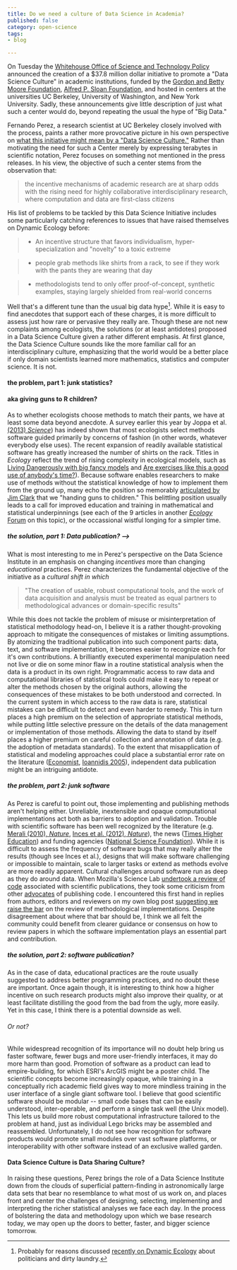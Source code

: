 ```yaml
---
title: Do we need a culture of Data Science in Academia? 
published: false
category: open-science
tags: 
- blog

---
```


On Tuesday the [Whitehouse Office of Science and Technology Policy](http://www.nitrd.gov/nitrdgroups/index.php?title=Data_to_Knowledge_to_Action) announced the creation of a $37.8 million dollar initiative to promote a "Data Science Culture" in academic institutions, funded by the [Gordon and Betty Moore Foundation](http://www.moore.org/newsroom/press-releases/2013/11/12/%20bold_new_partnership_launches_to_harness_potential_of_data_scientists_and_big_data), [Alfred P. Sloan Foundation](http://www.sloan.org/fileadmin/media/files/press_releases/datascience.pdf), and hosted in centers at the universities UC Berkeley, University of Washington, and New York University. Sadly, these announcements give little description of just what such a center would do, beyond repeating the usual the hype of  "Big Data."  

Fernando Perez, a research scientist at UC Berkeley closely involved with the process, paints a rather more provocative picture in his own perspective on [what this initiative might mean by a "Data Science Culture."](http://blog.fperez.org/2013/11/an-ambitious-experiment-in-data-science.html)  Rather than motivating the need for such a Center merely by expressing terabytes in scientific notation, Perez focuses on something not mentioned in the press releases. In his view, the objective of such a center stems from the observation that: 

> the incentive mechanisms of academic research are at sharp odds with the rising need for highly collaborative interdisciplinary research, where computation and data are first-class citizens

His list of problems to be tackled by this Data Science Initiative includes some particularly catching references to issues that have raised themselves on Dynamic Ecology before:  

> - An incentive structure that favors individualism, hyper-specialization and "novelty" to a toxic extreme

> - people grab methods like shirts from a rack, to see if they work with the pants they are wearing that day

> - methodologists tend to only offer proof-of-concept, synthetic examples, staying largely shielded from real-world concerns

Well that's a different tune than the usual big data hype[^1]. While it is easy to find anecdotes that support each of these charges, it is more difficult to assess just how rare or pervasive they really are. Though these are not new complaints among ecologists, the solutions (or at least antidotes) proposed in a Data Science Culture given a rather different emphasis.  At first glance, the Data Science Culture sounds like the more familiar call for an interdisciplinary culture, emphasizing that the world would be a better place if only domain scientists learned more mathematics, statistics and computer science.  It is not.  


#### the problem, part 1: junk statistics?  
#### aka giving guns to R children?

As to whether ecologists choose methods to match their pants, we have at least some data beyond anecdote. A survey earlier this year by Joppa et al. [(2013) _Science_](http://doi.org/10.1126/science.1231535)) has indeed shown that most ecologists select methods software guided primarily by concerns of fashion (in other words, whatever everybody else uses). The recent expansion of readily available statistical software has greatly increased the number of shirts on the rack.  Titles in _Ecology_ reflect the trend of rising complexity in ecological models, such as [Living Dangerously with big fancy models](http://doi.org/10.1890/10-1124.1) and [Are exercises like this a good use of anybody's time?](http://doi.org/10.1890/10-0052.1)).  Because software enables researchers to make use of methods without the statistical knowledge of how to implement them from the ground up, many echo the position so memorably [articulated by Jim Clark](http://press.princeton.edu/titles/8348.html) that we "handing guns to children."  This belittling position usually leads to a call for improved education and training in mathematical and statistical underpinnings (see each of the 9 articles in another [_Ecology_ Forum](http://doi.org/10.1890/08-1402.1) on this topic), or the occassional wistful longing for a simpler time.  

##### the solution, part 1: Data publication?  -->

What is most interesting to me in Perez's perspective on the Data Science Institute in an emphasis on changing _incentives_ more than changing _educational_ practices.  Perez characterizes the fundamental objective of the initiative as a _cultural shift in which_ 

> "The creation of usable, robust computational tools, and the work of data acquisition and analysis must be treated as equal partners to methodological advances or domain-specific results"  

While this does not tackle the problem of misuse or misinterpretation of statistical methodology head-on, I believe it is a rather thought-provoking approach to mitigate the consequences of mistakes or limiting assumptions. By atomizing the traditional publication into such component parts: data, text, and software implementation, it becomes easier to recognize each for it's own contributions.  A brilliantly executed experimental manipulation need not live or die on some minor flaw in a routine statistical analysis when the data is a product in its own right.  Programmatic access to raw data and computational libraries of statistical tools could make it easy to repeat or alter the methods chosen by the original authors, allowing the consequences of these mistakes to be both understood and corrected. In the current system in which access to the raw data is rare, statistical mistakes can be difficult to detect and even harder to remedy. This in turn places a high premium on the selection of appropriate statistical methods, while putting little selective pressure on the details of the data management or implementation of those methods. Allowing the data to stand by itself places a higher premium on careful collection and annotation of data (e.g. the adoption of metadata standards). To the extent that misapplication of statistical and modeling approaches could place a substantial error rate on the literature ([Economist](http://www.economist.com/news/briefing/21588057-scientists-think-science-self-correcting-alarming-degree-it-not-trouble?fsrc=scn/tw_ec/trouble_at_the_lab), [Ioannidis 2005](http://doi.org/10.1371/journal.pmed.0020124)), independent data publication might be an intriguing antidote. 

<!--
Data scales in a way that publications do not, even (or rather, especially) within a particular sub-domain.  Given a single paper on a topic, it is much easier to read the conclusion than replicate it from the data.  Given 1000 papers on the topic vs having the underlying data in a standardized form, it becomes easier to replicate the analyses. Surely that would just lead to nonsense, given the idiosyncrasies of each different experiment that were never meant to be compared in that way?  Surely only by carefully reading not only each paper, but each supplement, can we really understand what was done well enough to replicate or re-analyze it?  Yet we cite papers as if they have demonstrated something in far more generality than all that.   

-->

##### the problem, part 2: junk software 

As Perez is careful to point out, those implementing and publishing methods aren't helping either. Unreliable, inextensible and opaque computational implementations act both as barriers to adoption and validation.  Trouble with scientific software has been well recognized by the literature (e.g. [Merali (2010), _Nature_](http://doi.org/10.1038/467775a), [Inces et al. (2012), _Nature_](http://doi.org/10.1038/nature10836)), the news ([Times Higher Education](http://www.timeshighereducation.co.uk/news/save-your-work-give-software-engineers-a-career-track/2006431.article)) and funding agencies ([National Science Foundation](http://www.nsf.gov/pubs/2013/nsf13525/nsf13525.htm)). While it is difficult to assess the frequency of software bugs that may really alter the results (though see Inces et al.), designs that will make software challenging or impossible to maintain, scale to larger tasks or extend as methods evolve are more readily apparent.  Cultural challenges around software run as deep as they do around data.  When Mozilla's Science Lab [undertook a review of code](http://doi.org/10.1038/501472a) associated with scientific publications, they took some criticism from other [advocates](http://simplystatistics.org/2013/09/26/how-could-code-review-discourage-code-disclosure-reviewers-with-motivation/) of publishing code.  I encountered this first hand in replies from authors, editors and reviewers on my own blog post [suggesting we raise the bar](http://carlboettiger.info/2013/06/13/what-I-look-for-in-software-papers.html) on the review of methodological implementations. Despite disagreement about where that bar should be, I think we all felt the community could benefit from clearer guidance or consensus on how to review papers in which the software implementation plays an essential part and contribution.  


##### the solution, part 2: software publication? 

As in the case of data, educational practices are the route usually suggested to address better programming practices, and no doubt these are important.  Once again though, it is interesting to think how a higher incentive on such research products might also improve their quality, or at least facilitate distilling the good from the bad from the ugly, more easily. Yet in this case, I think there is a potential downside as well.   

###### Or not? 

While widespread recognition of its importance will no doubt help bring us faster software, fewer bugs and more user-friendly interfaces, it may do more harm than good.  Promotion of software as a product can lead to empire-building, for which ESRI's ArcGIS might be a poster child. The scientific concepts become increasingly opaque, while training in a conceptually rich academic field gives way to more mindless training in the user interface of a single giant software tool.  I believe that good scientific software should be modular -- small code bases that can be easily understood, inter-operable, and perform a single task well (the Unix model).  This lets us build more robust computational infrastructure tailored to the problem at hand, just as individual Lego bricks may be assembled and reassembled.   Unfortunately, I do not see how recognition for software products would promote small modules over vast software platforms, or interoperability with other software instead of an exclusive walled garden. 

<!-- include image of lego brick tower?-->


#### Data Science Culture is Data Sharing Culture? 

In raising these questions, Perez brings the role of a Data Science Institute down from the clouds of superficial pattern-finding in astronomically large data sets that bear no resemblance to what most of us work on, and places front and center the challenges of designing, selecting, implementing and interpreting the richer statistical analyses we face each day. In the process of bolstering the data and methodology upon which we base research today, we may open up the doors to better, faster, and bigger science tomorrow.  




[^1]: Probably for reasons discussed [recently on Dynamic Ecology](http://dynamicecology.wordpress.com/2013/11/07/the-one-true-route-to-good-science-is/comment-page-1/#comment-20373) about politicians and dirty laundry. 

[^2]: keeping with the Dynamic Ecology blog tradition of "half-baked analogies to economics."

